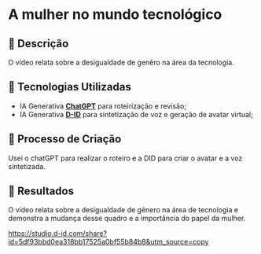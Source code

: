 # A mulher no mundo tecnológico

## 📒 Descrição
O vídeo relata sobre a desigualdade de genêro na área da tecnologia.

## 🤖 Tecnologias Utilizadas
- IA Generativa **[ChatGPT](https://chat.openai.com)** para roteirização e revisão;
- IA Generativa **[D-ID](https://www.d-id.com)** para sintetização de voz e geração de avatar virtual;

## 🧐 Processo de Criação
Usei o chatGPT para realizar o roteiro e a DID para criar o avatar e a voz sintetizada.

## 🚀 Resultados
O vídeo relata sobre a desigualdade de gênero na área de tecnologia e demonstra a mudança desse quadro e a importância do papel da mulher.

https://studio.d-id.com/share?id=5df93bbd0ea318bb17525a0bf55b84b8&utm_source=copy

